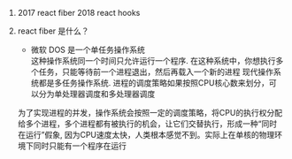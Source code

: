 1. 2017 react fiber
    2018 react hooks 
2. react fiber 是什么？
    - 微软 DOS 是一个单任务操作系统  
        这种操作系统同一个时间只允许运行一个程序.
        在这种系统中，你想执行多个任务，只能等待前一个进程退出，然后再载入一个新的进程
    现代操作系统都是多任务操作系统. 进程的调度策略如果按照CPU核心数来划分，可以分为单处理器调度和多处理器调度

    为了实现进程的并发，操作系统会按照一定的调度策略，将CPU的执行权分配给多个进程，多个进程都有被执行的机会，让它们交替执行，形成一种“同时在运行”假象, 因为CPU速度太快，人类根本感觉不到。实际上在单核的物理环境下同时只能有一个程序在运行

    

